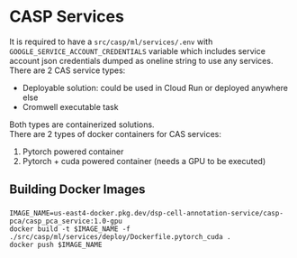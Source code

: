# CASP Services
It is required to have a `src/casp/ml/services/.env` with `GOOGLE_SERVICE_ACCOUNT_CREDENTIALS` variable which includes service account json credentials dumped as oneline string to use any services.
There are 2 CAS service types:
* Deployable solution: could be used in Cloud Run or deployed anywhere else
* Cromwell executable task

Both types are containerized solutions. \
There are 2 types of docker containers for CAS services:
1. Pytorch powered container
2. Pytorch + cuda powered container (needs a GPU to be executed)

## Building Docker Images
### 
```
IMAGE_NAME=us-east4-docker.pkg.dev/dsp-cell-annotation-service/casp-pca/casp_pca_service:1.0-gpu
docker build -t $IMAGE_NAME -f ./src/casp/ml/services/deploy/Dockerfile.pytorch_cuda .
docker push $IMAGE_NAME
```


